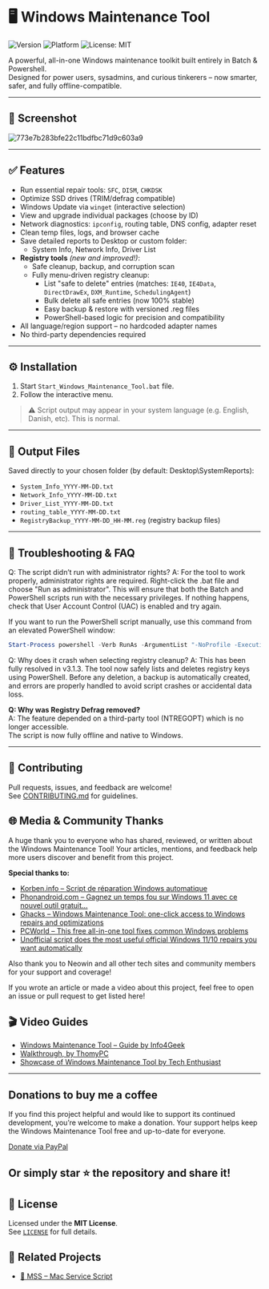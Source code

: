 # 🖥️ Windows Maintenance Tool

![Version](https://img.shields.io/badge/version-v3.3.0-green)
![Platform](https://img.shields.io/badge/platform-Windows-blue)
![License: MIT](https://img.shields.io/badge/license-MIT-blue)

A powerful, all-in-one Windows maintenance toolkit built entirely in Batch & Powershell.  
Designed for power users, sysadmins, and curious tinkerers – now smarter, safer, and fully offline-compatible.

---

## 📸 Screenshot

![773e7b283bfe22c11bdfbc71d9c603a9](https://github.com/user-attachments/assets/9437c76d-2f0a-4767-b476-6f4b4c7d0efd)







---

## ✅ Features

- Run essential repair tools: `SFC`, `DISM`, `CHKDSK`
- Optimize SSD drives (TRIM/defrag compatible)
- Windows Update via `winget` (interactive selection)
- View and upgrade individual packages (choose by ID)
- Network diagnostics: `ipconfig`, routing table, DNS config, adapter reset
- Clean temp files, logs, and browser cache
- Save detailed reports to Desktop or custom folder:
  - System Info, Network Info, Driver List
- **Registry tools** *(new and improved!)*:
  - Safe cleanup, backup, and corruption scan
  - Fully menu-driven registry cleanup:  
    - List "safe to delete" entries (matches: `IE40`, `IE4Data`, `DirectDrawEx`, `DXM_Runtime`, `SchedulingAgent`)
    - Bulk delete all safe entries (now 100% stable)
    - Easy backup & restore with versioned .reg files
    - PowerShell-based logic for precision and compatibility
- All language/region support – no hardcoded adapter names
- No third-party dependencies required

---

## ⚙️ Installation

1. Start `Start_Windows_Maintenance_Tool.bat` file.
2. Follow the interactive menu.

> ⚠️ Script output may appear in your system language (e.g. English, Danish, etc). This is normal.

---

## 📁 Output Files

Saved directly to your chosen folder (by default: Desktop\SystemReports):

- `System_Info_YYYY-MM-DD.txt`
- `Network_Info_YYYY-MM-DD.txt`
- `Driver_List_YYYY-MM-DD.txt`
- `routing_table_YYYY-MM-DD.txt`
- `RegistryBackup_YYYY-MM-DD_HH-MM.reg` (registry backup files)

---

## 🧪 Troubleshooting & FAQ

Q: The script didn’t run with administrator rights?
A: For the tool to work properly, administrator rights are required.
Right-click the .bat file and choose "Run as administrator". This will ensure that both the Batch and PowerShell scripts run with the necessary privileges.
If nothing happens, check that User Account Control (UAC) is enabled and try again.

If you want to run the PowerShell script manually, use this command from an elevated PowerShell window:
```powershell
Start-Process powershell -Verb RunAs -ArgumentList "-NoProfile -ExecutionPolicy Bypass -File 'Path\To\Windows_Maintenance_Tool.ps1'"
```
Q: Why does it crash when selecting registry cleanup?
A: This has been fully resolved in v3.1.3. The tool now safely lists and deletes registry keys using PowerShell.
Before any deletion, a backup is automatically created, and errors are properly handled to avoid script crashes or accidental data loss.

**Q: Why was Registry Defrag removed?**  
A: The feature depended on a third-party tool (NTREGOPT) which is no longer accessible.  
The script is now fully offline and native to Windows.

---

## 🤝 Contributing

Pull requests, issues, and feedback are welcome!  
See [CONTRIBUTING.md](CONTRIBUTING.md) for guidelines.

## 🌐 Media & Community Thanks

A huge thank you to everyone who has shared, reviewed, or written about the Windows Maintenance Tool!
Your articles, mentions, and feedback help more users discover and benefit from this project.

**Special thanks to:**

- [Korben.info – Script de réparation Windows automatique](https://korben.info/script-reparation-windows-automatique.html)
- [Phonandroid.com – Gagnez un temps fou sur Windows 11 avec ce nouvel outil gratuit…](https://www.phonandroid.com/gagnez-un-temps-fou-sur-windows-11-avec-ce-nouvel-outil-gratuit-qui-repare-et-optimise-votre-pc.html)
- [Ghacks – Windows Maintenance Tool: one-click access to Windows repairs and optimizations](https://www.ghacks.net/2025/06/11/windows-maintenance-tool-one-click-access-to-windows-repairs-and-optimizations/)
- [PCWorld – This free all-in-one tool fixes common Windows problems](https://www.pcworld.com/article/2809221/this-free-all-in-one-tool-fixes-common-windows-problems.html)
- [Unofficial script does the most useful official Windows 11/10 repairs you want automatically](https://www.neowin.net/news/unofficial-script-does-the-most-useful-official-windows-1110-repairs-you-want-automatically/)


Also thank you to Neowin and all other tech sites and community members for your support and coverage!

If you wrote an article or made a video about this project, feel free to open an issue or pull request to get listed here!

## 🎬 Video Guides

- [Windows Maintenance Tool – Guide by Info4Geek](https://www.youtube.com/watch?v=TpZY1nXHTsw)
- [Walkthrough, by ThomyPC](https://www.youtube.com/watch?v=0aUu2agaIto)
- [Showcase of Windows Maintenance Tool by Tech Enthusiast](https://www.youtube.com/watch?v=zfIQvk8BEcM)


---

## Donations to buy me a coffee
If you find this project helpful and would like to support its continued development, you’re welcome to make a donation.
Your support helps keep the Windows Maintenance Tool free and up-to-date for everyone.

[Donate via PayPal](https://www.paypal.me/Lilbatti69)

Or simply star ⭐ the repository and share it!
---

## 📜 License

Licensed under the **MIT License**.  
See [`LICENSE`](LICENSE) for full details.

## 🔗 Related Projects

- [🍎 MSS – Mac Service Script](https://github.com/ios12checker/MSS-Mac-Service-Script)
